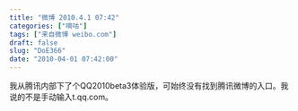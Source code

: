 ```yaml
---
title: "微博 2010.4.1 07:42"
categories: ["嘀咕"]
tags: ["来自微博 weibo.com"]
draft: false
slug: "DoE366"
date: "2010-04-01 07:42:00"
---
```


<p>我从腾讯内部下了个QQ2010beta3体验版，可始终没有找到腾讯微博的入口。我说的不是手动输入t.qq.com。 ​​​​</p>

